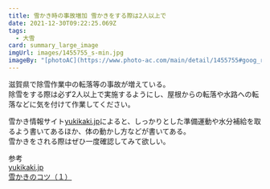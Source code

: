 ```yaml
---
title: 雪かき時の事故増加 雪かきをする際は2人以上で
date: 2021-12-30T09:22:25.069Z
tags:
  - 大雪
card: summary_large_image
imgUrl: images/1455755_s-min.jpg
imageBy: "[photoAC](https://www.photo-ac.com/main/detail/1455755#goog_rewarded)"
---
```

滋賀県で除雪作業中の転落等の事故が増えている。  
除雪をする際は必ず2人以上で実施するようにし、屋根からの転落や水路への転落などに気を付けて作業してください。

雪かき情報サイト[yukikaki.jp](http://yukikaki.jp/)によると、しっかりとした準備運動や水分補給を取るよう書いてあるほか、体の動かし方などが書いてある。  
雪かきをされる際はぜひ一度確認してみて欲しい。

参考  
[yukikaki.jp](http://yukikaki.jp/)  
[雪かきのコツ（１）](http://yukikaki.jp/b1.html/)
